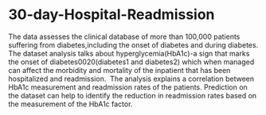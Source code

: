 # 30-day-Hospital-Readmission
The data assesses the clinical database of more than 100,000 patients suffering from diabetes,including the onset of diabetes and during diabetes. The dataset analysis talks about hyperglycemia(HbA1c)-a sign that marks the onset of diabetes0020(diabetes1 and diabetes2) which when managed can affect the morbidity and mortality of the inpatient that has been hospitalized and readmission.  The analysis explains a correlation between HbA1c measurement and readmission rates of the patients. Prediction on the dataset can help to identify the reduction in readmission rates based on the measurement of the HbA1c factor.
